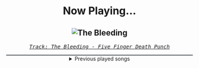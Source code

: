 <div align="center"> 
<h1>Now Playing...</h1>

![The Bleeding](https://i.scdn.co/image/ab67616d00001e022451bb3248238cd835906aae)
--
_<samp><a href="https://open.spotify.com/track/6LRmV5GZUjKLgxi7lBWriQ">Track: The Bleeding - Five Finger Death Punch</a></samp>_

<div style="border: 1px #4B5054 solid"></div>
<details>
  <summary>
    Previous played songs
  </summary>
  <table>
    <thead>
      <tr>
        <th>
          Artist
        </th>
        <th>
          Song
        </th>
        <th>
          Link
        </th>
      </tr>
    </thead>
    <tbody>
      <tr><td>Five Finger Death Punch</td><td>The Bleeding</td><td><a href="https://open.spotify.com/track/6LRmV5GZUjKLgxi7lBWriQ">https://open.spotify.com/track/6LRmV5GZUjKLgxi7lBWriQ</a></td></tr><tr><td>Carl Orff</td><td>Carmina Burana / Fortuna imperatrix mundi: I. "O Fortuna" - Live from the Forbidden City</td><td><a href="https://open.spotify.com/track/0LT1AhcewOnBZZNqReeZTc">https://open.spotify.com/track/0LT1AhcewOnBZZNqReeZTc</a></td></tr><tr><td>Carl Orff</td><td>Fortuna imperatrix mundi: Fortuna (Chorus)</td><td><a href="https://open.spotify.com/track/2eQicp6HN8q0NlnVEkeyL6">https://open.spotify.com/track/2eQicp6HN8q0NlnVEkeyL6</a></td></tr><tr><td>Deamon</td><td>Wut stoppen</td><td><a href="https://open.spotify.com/track/41rB2b3GvfDk1gVBPvkm9b">https://open.spotify.com/track/41rB2b3GvfDk1gVBPvkm9b</a></td></tr><tr><td>Asking Alexandria</td><td>The Violence</td><td><a href="https://open.spotify.com/track/2xLnCpQUbDL1Vsmfaoj089">https://open.spotify.com/track/2xLnCpQUbDL1Vsmfaoj089</a></td></tr><tr><td>Tracy Ate A Bug</td><td>Song Z</td><td><a href="https://open.spotify.com/track/4IkGYCjwsNHJgfsGiE7Yev">https://open.spotify.com/track/4IkGYCjwsNHJgfsGiE7Yev</a></td></tr><tr><td>NF</td><td>Intro</td><td><a href="https://open.spotify.com/track/65kWtHIqg2IACNR9KP4KOS">https://open.spotify.com/track/65kWtHIqg2IACNR9KP4KOS</a></td></tr><tr><td>Hollywood Undead</td><td>Been To Hell</td><td><a href="https://open.spotify.com/track/55ENgAZsQEQ6sdSJdc53QF">https://open.spotify.com/track/55ENgAZsQEQ6sdSJdc53QF</a></td></tr><tr><td>Citizen Soldier</td><td>Soldier</td><td><a href="https://open.spotify.com/track/2NfABhfF4aoPBtgMFlyHxb">https://open.spotify.com/track/2NfABhfF4aoPBtgMFlyHxb</a></td></tr><tr><td>Bullet For My Valentine</td><td>You Want a Battle? (Here's a War)</td><td><a href="https://open.spotify.com/track/1KCAEG6JcsTzi8ddZzs0nk">https://open.spotify.com/track/1KCAEG6JcsTzi8ddZzs0nk</a></td></tr><tr><td>Britt Nicole</td><td>Ready Or Not - Phenomenon Remix By Soul Glow Activatur</td><td><a href="https://open.spotify.com/track/0Cg1DQkhhXZDYd8dYaGSGB">https://open.spotify.com/track/0Cg1DQkhhXZDYd8dYaGSGB</a></td></tr><tr><td>Hopsin</td><td>Ill Mind of Hopsin 5</td><td><a href="https://open.spotify.com/track/7dDLHlyZJBqEWSndlPWyCT">https://open.spotify.com/track/7dDLHlyZJBqEWSndlPWyCT</a></td></tr><tr><td>Set It Off</td><td>I'll Sleep When I'm Dead</td><td><a href="https://open.spotify.com/track/5XLVfQhBz6vkJDd9NhgbXQ">https://open.spotify.com/track/5XLVfQhBz6vkJDd9NhgbXQ</a></td></tr><tr><td>Bury Tomorrow</td><td>Black Flame - Single Edit</td><td><a href="https://open.spotify.com/track/6REc2Tq4G2RW5zKXtusTLF">https://open.spotify.com/track/6REc2Tq4G2RW5zKXtusTLF</a></td></tr><tr><td>We As Human</td><td>Sever - EP Version</td><td><a href="https://open.spotify.com/track/47YvL9AcPWWeRGS99RR2I3">https://open.spotify.com/track/47YvL9AcPWWeRGS99RR2I3</a></td></tr><tr><td>The Exies</td><td>Ugly</td><td><a href="https://open.spotify.com/track/1NoE1pEKbjVDmwLvrMsoop">https://open.spotify.com/track/1NoE1pEKbjVDmwLvrMsoop</a></td></tr><tr><td>Soilwork</td><td>Rejection Role</td><td><a href="https://open.spotify.com/track/2cZlwQvxwAFFTNb2xCGDl4">https://open.spotify.com/track/2cZlwQvxwAFFTNb2xCGDl4</a></td></tr><tr><td>The Birthday Massacre</td><td>Red Stars</td><td><a href="https://open.spotify.com/track/25CRv7qnwyoa7kckF4HFb9">https://open.spotify.com/track/25CRv7qnwyoa7kckF4HFb9</a></td></tr><tr><td>Trivium</td><td>Feast Of Fire</td><td><a href="https://open.spotify.com/track/1c7kZbuNixEsCMbU3MZFpy">https://open.spotify.com/track/1c7kZbuNixEsCMbU3MZFpy</a></td></tr><tr><td>Killswitch Engage</td><td>Lost</td><td><a href="https://open.spotify.com/track/4K3x7FJ5PU3k10yTq14bCs">https://open.spotify.com/track/4K3x7FJ5PU3k10yTq14bCs</a></td></tr>
    </tbody>
  </table>
</details>

</div>
